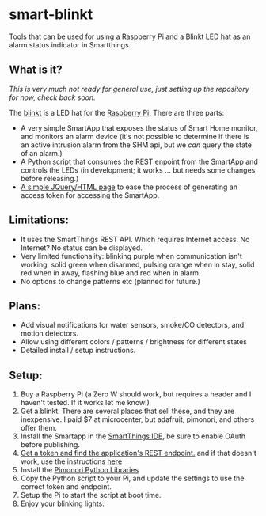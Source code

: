 # smart-blinkt
Tools that can be used for using a Raspberry Pi and a Blinkt LED hat as an alarm status indicator in Smartthings.

What is it?
-----------

*This is very much not ready for general use, just setting up the repository for now, check back soon.*

The [blinkt](https://shop.pimoroni.com/products/blinkt) is a LED hat for the [Raspberry Pi](https://www.raspberrypi.org/). There are three parts: 

 * A very simple SmartApp that exposes the status of Smart Home monitor, and monitors an alarm device (it's not possible to determine if there is an active intrusion alarm from the SHM api, but we *can* query the state of an alarm.)
 * A Python script that consumes the REST enpoint from the SmartApp and controls the LEDs (in development; it works ... but needs some changes before releasing.)
 * [A simple JQuery/HTML page](https://frameloss.github.io/smartthings/) to ease the process of generating an access token for accessing the SmartApp. 

Limitations:
------------

 * It uses the SmartThings REST API. Which requires Internet access. No Internet? No status can be displayed.
 * Very limited functionality: blinking purple when communication isn't working, solid green when disarmed, pulsing orange when in stay, solid red when in away, flashing blue and red when in alarm. 
 * No options to change patterns etc (planned for future.) 
 
Plans:
------

 * Add visual notifications for water sensors, smoke/CO detectors, and motion detectors.
 * Allow using different colors / patterns / brightness for different states
 * Detailed install / setup instructions.
 
Setup:
------

 1) Buy a Raspberry Pi (a Zero W should work, but requires a header and I haven't tested. If it works let me know!)
 1) Get a blinkt. There are several places that sell these, and they are inexpensive. I paid $7 at microcenter, but adafruit, pimonori, and others offer them.
 1) Install the Smartapp in the [SmartThings IDE](https://graph.api.smartthings.com/), be sure to enable OAuth before publishing.
 1) [Get a token and find the application's REST endpoint.](https://frameloss.github.io/smartthings/) and if that doesn't work, use the instructions [here](https://github.com/LXXero/DSCAlarm/blob/master/RESTAPISetup.md)
 1) Install the [Pimonori Python Libraries](https://learn.pimoroni.com/tutorial/sandyj/getting-started-with-blinkt)
 1) Copy the Python script to your Pi, and update the settings to use the correct token and endpoint.
 1) Setup the Pi to start the script at boot time.
 1) Enjoy your blinking lights.

